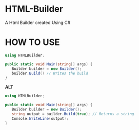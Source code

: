 # HTML-Builder
A Html Builder created Using C#

# HOW TO USE

```C#
using HTMLBuilder;

public static void Main(string[] args) {
   Builder builder = new Builder();
   builder.Build() // Writes the build
}
```

   **ALT**
   
```C#
using HTMLBuilder;

public static void Main(string[] args) {
   Builder builder = new Builder();
   string output = builder.Build(true); // Returns a string
   Console.WriteLine(output);
}
```

